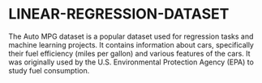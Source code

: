 # LINEAR-REGRESSION-DATASET
The Auto MPG dataset is a popular dataset used for regression tasks and machine learning projects. It contains information about cars, specifically their fuel efficiency (miles per gallon) and various features of the cars. It was originally used by the U.S. Environmental Protection Agency (EPA) to study fuel consumption.
